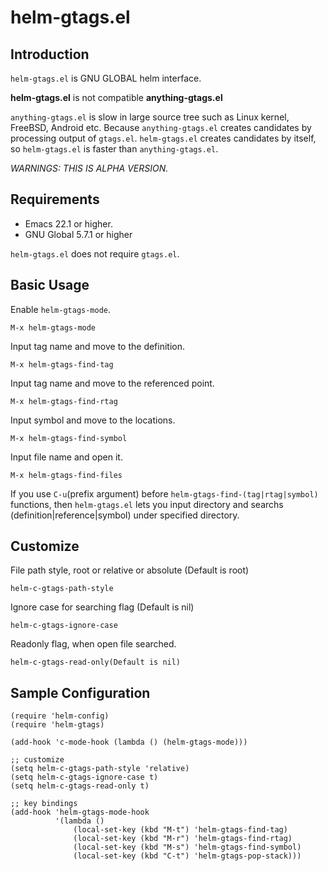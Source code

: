 helm-gtags.el
==================

Introduction
------------
`helm-gtags.el` is GNU GLOBAL helm interface.

**helm-gtags.el** is not compatible **anything-gtags.el**

`anything-gtags.el` is slow in large source tree such as Linux kernel,
FreeBSD, Android etc. Because `anything-gtags.el` creates candidates
by processing output of `gtags.el`. `helm-gtags.el` creates candidates
by itself, so `helm-gtags.el` is faster than `anything-gtags.el`.

*WARNINGS: THIS IS ALPHA VERSION.*


Requirements
------------
* Emacs 22.1 or higher.
* GNU Global 5.7.1 or higher

`helm-gtags.el` does not require `gtags.el`.


Basic Usage
-----------

Enable `helm-gtags-mode`.

    M-x helm-gtags-mode

Input tag name and move to the definition.

    M-x helm-gtags-find-tag

Input tag name and move to the referenced point.

    M-x helm-gtags-find-rtag

Input symbol and move to the locations.

    M-x helm-gtags-find-symbol

Input file name and open it.

    M-x helm-gtags-find-files

If you use `C-u`(prefix argument) before `helm-gtags-find-(tag|rtag|symbol)` functions,
then `helm-gtags.el` lets you input directory and searchs
(definition|reference|symbol) under specified directory.

Customize
---------

File path style, root or relative or absolute (Default is root)

    helm-c-gtags-path-style

Ignore case for searching flag (Default is nil)

    helm-c-gtags-ignore-case

Readonly flag, when open file searched.

    helm-c-gtags-read-only(Default is nil)


Sample Configuration
--------------------

    (require 'helm-config)
    (require 'helm-gtags)

    (add-hook 'c-mode-hook (lambda () (helm-gtags-mode)))

    ;; customize
    (setq helm-c-gtags-path-style 'relative)
    (setq helm-c-gtags-ignore-case t)
    (setq helm-c-gtags-read-only t)

    ;; key bindings
    (add-hook 'helm-gtags-mode-hook
              '(lambda ()
                  (local-set-key (kbd "M-t") 'helm-gtags-find-tag)
                  (local-set-key (kbd "M-r") 'helm-gtags-find-rtag)
                  (local-set-key (kbd "M-s") 'helm-gtags-find-symbol)
                  (local-set-key (kbd "C-t") 'helm-gtags-pop-stack)))
